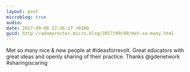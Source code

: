 ```yaml
---
layout: post
microblog: true
audio: 
date: 2017-09-08 22:36:17 +0100
guid: http://adamprocter.micro.blog/2017/09/08/met-so-many.html
---
```

Met so many nice & new people at #ideasforrevolt. Great educators with great ideas and openly sharing of their practice. Thanks @gdenetwork #sharingiscaring
